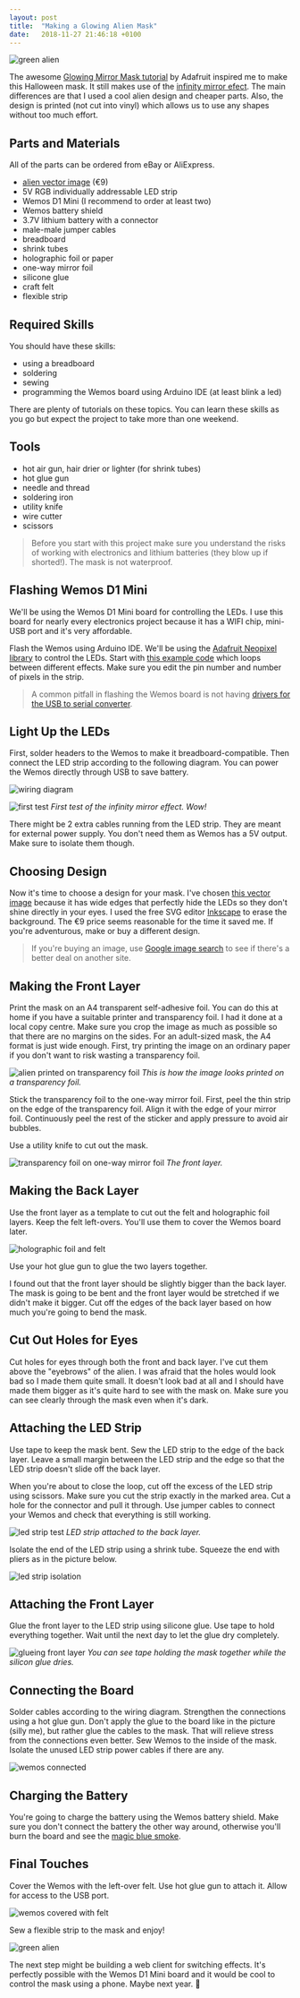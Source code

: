 ```yaml
---
layout: post
title:  "Making a Glowing Alien Mask"
date:   2018-11-27 21:46:18 +0100
---
```


![green alien](/assets/alien_green3.gif)

The awesome [Glowing Mirror Mask tutorial](https://learn.adafruit.com/glowing-mirror-mask/introduction) by Adafruit inspired me to make this Halloween mask. It still makes use of the [infinity mirror efect](https://en.wikipedia.org/wiki/Infinity_mirror). The main differences are that I used a cool alien design and cheaper parts. Also, the design is printed (not cut into vinyl) which allows us to use any shapes without too much effort.

## Parts and Materials

All of the parts can be ordered from eBay or AliExpress.

- [alien vector image](https://www.istockphoto.com/vector/sign-of-space-aliens-gm906014358-249808396) (€9)
- 5V RGB individually addressable LED strip
- Wemos D1 Mini (I recommend to order at least two)
- Wemos battery shield
- 3.7V lithium battery with a connector
- male-male jumper cables
- breadboard
- shrink tubes
- holographic foil or paper
- one-way mirror foil
- silicone glue
- craft felt
- flexible strip

## Required Skills

You should have these skills:

- using a breadboard
- soldering
- sewing
- programming the Wemos board using Arduino IDE (at least blink a led)

There are plenty of tutorials on these topics. You can learn these skills as you go but expect the project to take more than one weekend.

## Tools

- hot air gun, hair drier or lighter (for shrink tubes)
- hot glue gun
- needle and thread
- soldering iron
- utility knife
- wire cutter
- scissors

> Before you start with this project make sure you understand the risks of working with electronics and lithium batteries (they blow up if shorted!). The mask is not waterproof.

## Flashing Wemos D1 Mini

We'll be using the Wemos D1 Mini board for controlling the LEDs. I use this board for nearly every electronics project because it has a WIFI chip, mini-USB port and it's very affordable.

Flash the Wemos using Arduino IDE. We'll be using the [Adafruit Neopixel library](https://github.com/adafruit/Adafruit_NeoPixel) to control the LEDs. Start with [this example code](https://github.com/adafruit/Adafruit_NeoPixel/blob/master/examples/strandtest/strandtest.ino) which loops between different effects. Make sure you edit the pin number and number of pixels in the strip.

> A common pitfall in flashing the Wemos board is not having [drivers for the USB to serial converter](https://www.silabs.com/products/development-tools/software/usb-to-uart-bridge-vcp-drivers).

## Light Up the LEDs

First, solder headers to the Wemos to make it breadboard-compatible. Then connect the LED strip according to the following diagram. You can power the Wemos directly through USB to save battery.

![wiring diagram](/assets/wemos_led_strip_wiring.png)

![first test](/assets/alien_first_test.png)
*First test of the infinity mirror effect. Wow!*

There might be 2 extra cables running from the LED strip. They are meant for external power supply. You don't need them as Wemos has a 5V output. Make sure to isolate them though.

## Choosing Design

Now it's time to choose a design for your mask. I've chosen [this vector image](https://www.istockphoto.com/vector/sign-of-space-aliens-gm906014358-249808396) because it has wide edges that perfectly hide the LEDs so they don't shine directly in your eyes. I used the free SVG editor [Inkscape](https://inkscape.org/) to erase the background. The €9 price seems reasonable for the time it saved me. If you're adventurous, make or buy a different design.

> If you're buying an image, use [Google image search](https://support.google.com/websearch/answer/1325808?hl=en) to see if there's a better deal on another site.

## Making the Front Layer

Print the mask on an A4 transparent self-adhesive foil. You can do this at home if you have a suitable printer and transparency foil. I had it done at a local copy centre. Make sure you crop the image as much as possible so that there are no margins on the sides. For an adult-sized mask, the A4 format is just wide enough. First, try printing the image on an ordinary paper if you don't want to risk wasting a transparency foil.

![alien printed on transparency foil](/assets/alien_foil.jpeg)
*This is how the image looks printed on a transparency foil.*

Stick the transparency foil to the one-way mirror foil. First, peel the thin strip on the edge of the transparency foil. Align it with the edge of your mirror foil. Continuously peel the rest of the sticker and apply pressure to avoid air bubbles.

Use a utility knife to cut out the mask.

![transparency foil on one-way mirror foil](/assets/alien_foil_cut.jpeg)
*The front layer.*

## Making the Back Layer

Use the front layer as a template to cut out the felt and holographic foil layers. Keep the felt left-overs. You'll use them to cover the Wemos board later.

![holographic foil and felt](/assets/alien_holographic_felt.jpeg)

Use your hot glue gun to glue the two layers together.

I found out that the front layer should be slightly bigger than the back layer. The mask is going to be bent and the front layer would be stretched if we didn't make it bigger. Cut off the edges of the back layer based on how much you're going to bend the mask.

## Cut Out Holes for Eyes

Cut holes for eyes through both the front and back layer. I've cut them above the "eyebrows" of the alien. I was afraid that the holes would look bad so I made them quite small. It doesn't look bad at all and I should have made them bigger as it's quite hard to see with the mask on. Make sure you can see clearly through the mask even when it's dark.

## Attaching the LED Strip

Use tape to keep the mask bent. Sew the LED strip to the edge of the back layer. Leave a small margin between the LED strip and the edge so that the LED strip doesn't slide off the back layer.

When you're about to close the loop, cut off the excess of the LED strip using scissors. Make sure you cut the strip exactly in the marked area. Cut a hole for the connector and pull it through. Use jumper cables to connect your Wemos and check that everything is still working.

![led strip test](/assets/alien_led_strip_test.jpeg)
*LED strip attached to the back layer.*

Isolate the end of the LED strip using a shrink tube. Squeeze the end with pliers as in the picture below.

![led strip isolation](/assets/alien_led_strip_ending.jpeg)

## Attaching the Front Layer

Glue the front layer to the LED strip using silicone glue. Use tape to hold everything together. Wait until the next day to let the glue dry completely.

![glueing front layer](/assets/alien_silicone_glue.jpeg)
*You can see tape holding the mask together while the silicon glue dries.*

## Connecting the Board

Solder cables according to the wiring diagram. Strengthen the connections using a hot glue gun. Don't apply the glue to the board like in the picture (silly me), but rather glue the cables to the mask. That will relieve stress from the connections even better. Sew Wemos to the inside of the mask. Isolate the unused LED strip power cables if there are any.

![wemos connected](/assets/alien_wemos.jpeg)

## Charging the Battery

You're going to charge the battery using the Wemos battery shield. Make sure you don't connect the battery the other way around, otherwise you'll burn the board and see the [magic blue smoke](https://en.wikipedia.org/wiki/Magic_smoke).

## Final Touches

Cover the Wemos with the left-over felt. Use hot glue gun to attach it. Allow for access to the USB port.

![wemos covered with felt](/assets/alien_wemos_covered.jpeg)

Sew a flexible strip to the mask and enjoy!

![green alien](/assets/alien_green.gif)

The next step might be building a web client for switching effects. It's perfectly possible with the Wemos D1 Mini board and it would be cool to control the mask using a phone. Maybe next year. 🎃
